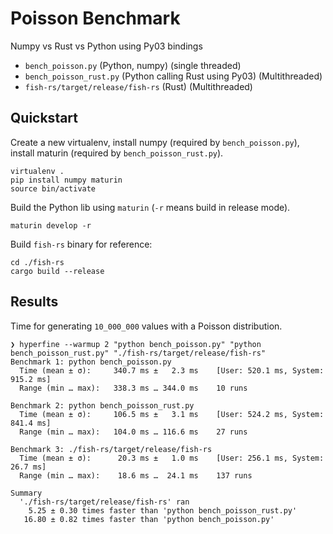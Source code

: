 # Poisson Benchmark

Numpy vs Rust vs Python using Py03 bindings

* `bench_poisson.py` (Python, numpy) (single threaded)
* `bench_poisson_rust.py` (Python calling Rust using Py03) (Multithreaded)
* `fish-rs/target/release/fish-rs` (Rust) (Multithreaded)

## Quickstart

Create a new virtualenv, install numpy (required by `bench_poisson.py`), install maturin (required by `bench_poisson_rust.py`).

```
virtualenv .
pip install numpy maturin
source bin/activate
```

Build the Python lib using `maturin` (`-r` means build in release mode).

```
maturin develop -r
```

Build `fish-rs` binary for reference:

```
cd ./fish-rs
cargo build --release
```

## Results

Time for generating `10_000_000` values with a Poisson distribution.

```
❯ hyperfine --warmup 2 "python bench_poisson.py" "python bench_poisson_rust.py" "./fish-rs/target/release/fish-rs"
Benchmark 1: python bench_poisson.py
  Time (mean ± σ):     340.7 ms ±   2.3 ms    [User: 520.1 ms, System: 915.2 ms]
  Range (min … max):   338.3 ms … 344.0 ms    10 runs
 
Benchmark 2: python bench_poisson_rust.py
  Time (mean ± σ):     106.5 ms ±   3.1 ms    [User: 524.2 ms, System: 841.4 ms]
  Range (min … max):   104.0 ms … 116.6 ms    27 runs
 
Benchmark 3: ./fish-rs/target/release/fish-rs
  Time (mean ± σ):      20.3 ms ±   1.0 ms    [User: 256.1 ms, System: 26.7 ms]
  Range (min … max):    18.6 ms …  24.1 ms    137 runs
 
Summary
  './fish-rs/target/release/fish-rs' ran
    5.25 ± 0.30 times faster than 'python bench_poisson_rust.py'
   16.80 ± 0.82 times faster than 'python bench_poisson.py'
```
